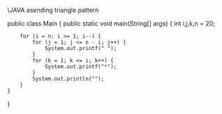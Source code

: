 \\JAVA asending triangle pattern

public class Main {
    public static void main(String[] args) {
        int i,j,k,n = 20; 

        for (i = n; i >= 1; i--) {
            for (j = 1; j <= n - i; j++) {
                System.out.printf(" ");
            }
            for (k = 1; k <= i; k++) {
                System.out.printf("*");
            }
            System.out.println("");
        }
    }
}
